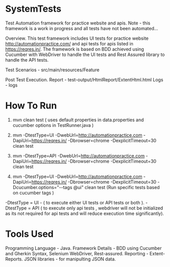# SystemTests
Test Automation framework for practice website and apis. 
Note - this framework is a work in progress and all tests have not been automated...  

Overview. This test framework includes UI tests for practice website http://automationpractice.com/ and api tests for apis listed in https://reqres.in/. The framework is based on BDD achieved using Cucumber with WebDriver to handle the UI tests and Rest Assured library to handle the API tests.

Test Scenarios - src/main/resources/Feature

Post Test Execution. 
Report  - test-output/HtmlReport/ExtentHtml.html
Logs - logs

# How To Run
1. mvn clean test ( uses default properties in data.properties and cucumber options in TestRunner.java )

2. mvn -DtestType=UI -DwebUrl=http://automationpractice.com -DapiUri=https://reqres.in/ -Dbrowser=chrome -DexplicitTimeout=30 clean test

3. mvn -DtestType=API -DwebUrl=http://automationpractice.com -DapiUri=https://reqres.in/ -Dbrowser=chrome -DexplicitTimeout=30 clean test

4. mvn -DtestType=UI -DwebUrl=http://automationpractice.com -DapiUri=https://reqres.in/ -Dbrowser=chrome -DexplicitTimeout=30 -Dcucumber.options="--tags @ui" clean test 
(Run specific tests based on cucumber tags )

-DtestType = UI - ( to execute either UI tests or API tests or both ).
-DtestType = API ( to execute only api tests , webdriver will not be initialized as its not required for api tests and will reduce execution time significantly).

# Tools Used
Programming Language - Java. 
Framework Details - BDD using Cucumber and Gherkin Syntax, Selenium WebDriver, Rest-assured. 
Reporting - Extent-Reports. 
JSON libraries - for manipulting JSON data. 

